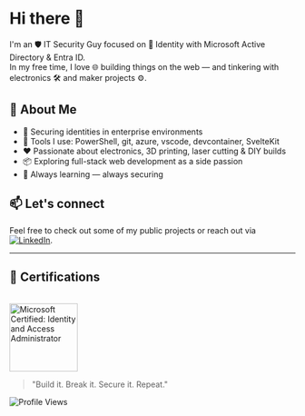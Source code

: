# Hi there 👋

I'm an 🛡️ IT Security Guy focused on 🔐 Identity with Microsoft Active Directory & Entra ID.  
In my free time, I love 🌐 building things on the web — and tinkering with electronics 🛠️ and maker projects ⚙️.

## 🚀 About Me

- 💼 Securing identities in enterprise environments  
- 🧰 Tools I use: PowerShell, git, azure, vscode, devcontainer, SvelteKit  
- ❤️ Passionate about electronics, 3D printing, laser cutting & DIY builds  
- 📦 Exploring full-stack web development as a side passion  
- 🧠 Always learning — always securing

## 📫 Let's connect

Feel free to check out some of my public projects or reach out via [![LinkedIn](https://img.shields.io/badge/LinkedIn-Connect-blue?style=flat&logo=linkedin)](https://linkedin.com/in/cabrauck).

---
## 🏅 Certifications

<br/>

<div>
<a href="https://www.credly.com/badges/3374f181-40d2-4337-b90c-b837cf536ec7/public_url" target="_blank">
  <img src="https://images.credly.com/size/680x680/images/91295436-0704-4b98-8e1a-ef5f937bda21/identity-and-access-administrator-associate-600x600.png" alt="Microsoft Certified: Identity and Access Administrator" width="120" />
</a>
</div>



> "Build it. Break it. Secure it. Repeat."

![Profile Views](https://komarev.com/ghpvc/?username=cabrauck&color=0ca4a5&style=pixel)
